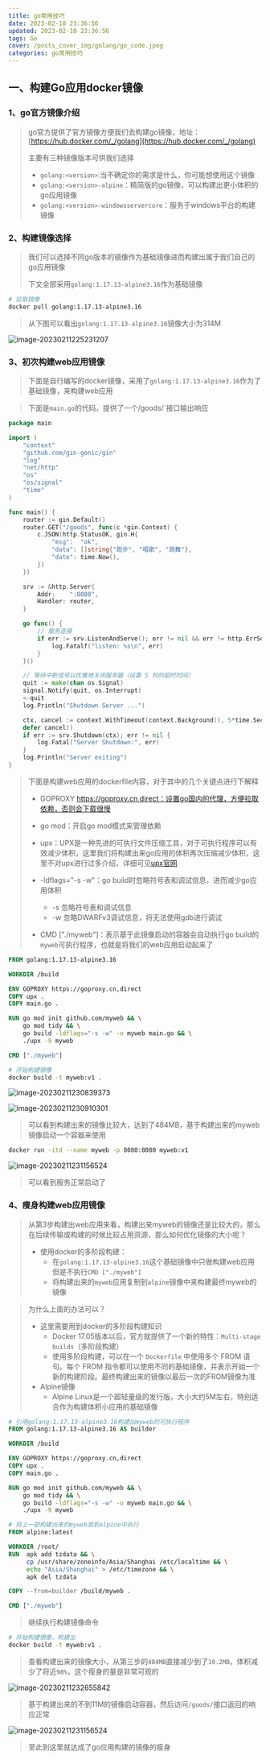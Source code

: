 ```yaml
---
title: go常用技巧
date: 2023-02-10 23:36:56
updated: 2023-02-10 23:36:56
tags: Go
cover: /posts_cover_img/golang/go_code.jpeg 
categories: go常用技巧
---
```


## 一、构建Go应用docker镜像

### 1、go官方镜像介绍

> go官方提供了官方镜像方便我们去构建go镜像，地址：[https://hub.docker.com/_/golang](https://hub.docker.com/_/golang)
>
> 主要有三种镜像版本可供我们选择
>
> - `golang:<version>`:当不确定你的需求是什么，你可能想使用这个镜像
> - `golang:<version>-alpine`：精简版的go镜像，可以构建出更小体积的go应用镜像
> - `golang:<version>-windowsservercore`：服务于windows平台的构建镜像

### 2、构建镜像选择

> 我们可以选择不同go版本的镜像作为基础镜像进而构建出属于我们自己的go应用镜像
>
> 下文全部采用`golang:1.17.13-alpine3.16`作为基础镜像

```bash
# 拉取镜像
docker pull golang:1.17.13-alpine3.16
```

> 从下图可以看出`golang:1.17.13-alpine3.16`镜像大小为314M

![image-20230211225231207](go常用技巧/image-20230211225231207.png)

### 3、初次构建web应用镜像

> 下面是自行编写的docker镜像，采用了`golang:1.17.13-alpine3.16`作为了基础镜像，来构建web应用

> 下面是`main.go`的代码，提供了一个/goods/`接口输出响应

```go
package main

import (
	"context"
	"github.com/gin-gonic/gin"
	"log"
	"net/http"
	"os"
	"os/signal"
	"time"
)

func main() {
	router := gin.Default()
	router.GET("/goods", func(c *gin.Context) {
		c.JSON(http.StatusOK, gin.H{
			"msg":  "ok",
			"data": []string{"跑步", "唱歌", "跳舞"},
			"date": time.Now(),
		})
	})

	srv := &http.Server{
		Addr:    ":8080",
		Handler: router,
	}

	go func() {
		// 服务连接
		if err := srv.ListenAndServe(); err != nil && err != http.ErrServerClosed {
			log.Fatalf("listen: %s\n", err)
		}
	}()

	// 等待中断信号以优雅地关闭服务器（设置 5 秒的超时时间）
	quit := make(chan os.Signal)
	signal.Notify(quit, os.Interrupt)
	<-quit
	log.Println("Shutdown Server ...")

	ctx, cancel := context.WithTimeout(context.Background(), 5*time.Second)
	defer cancel()
	if err := srv.Shutdown(ctx); err != nil {
		log.Fatal("Server Shutdown:", err)
	}
	log.Println("Server exiting")
}
```

> 下面是构建web应用的dockerfile内容，对于其中的几个关键点进行下解释
>
> - GOPROXY https://goproxy.cn,direct：设置go国内的代理，方便拉取依赖，否则会下载很慢
> - go mod：开启go mod模式来管理依赖
>
> - upx：UPX是一种先进的可执行文件压缩工具，对于可执行程序可以有效减少体积，这里我们将构建出来go应用的体积再次压缩减少体积，这里不对upx进行过多介绍，详细可见[upx官网](https://github.com/upx/upx)
> - -ldflags="-s -w"：go build时忽略符号表和调试信息，进而减少go应用体积
>     - -s 忽略符号表和调试信息
>     - -w 忽略DWARFv3调试信息，将无法使用gdb进行调试
> - CMD ["./myweb"]：表示基于此镜像启动的容器会自动执行go build的`myweb`可执行程序，也就是将我们的web应用启动起来了

```dockerfile
FROM golang:1.17.13-alpine3.16

WORKDIR /build

ENV GOPROXY https://goproxy.cn,direct
COPY upx .
COPY main.go .

RUN go mod init github.com/myweb && \
    go mod tidy && \
    go build -ldflags="-s -w" -o myweb main.go && \
    ./upx -9 myweb

CMD ["./myweb"]
```

```bash
# 开始构建镜像
docker build -t myweb:v1 .
```

![image-20230211230839373](go常用技巧/image-20230211230839373.png)

![image-20230211230910301](go常用技巧/image-20230211230910301.png)

> 可以看到构建出来的镜像比较大，达到了484MB，基于构建出来的myweb镜像启动一个容器来使用

```bash
docker run -itd --name myweb -p 8080:8080 myweb:v1
```

![image-20230211231156524](go常用技巧/image-20230211231156524.png)

> 可以看到服务正常启动了

### 4、瘦身构建web应用镜像

> 从第3步构建出web应用来看，构建出来myweb的镜像还是比较大的，那么在后续传输或构建的时候比较占用资源，那么如何优化镜像的大小呢？
>
> - 使用docker的多阶段构建：
>     - 在`golang:1.17.13-alpine3.16`这个基础镜像中只做构建web应用但是不执行`CMD ["./myweb"]`
>     - 将构建出来的`myweb`应用复制到`alpine`镜像中来构建最终myweb的镜像

> 为什么上面的办法可以？
>
> - 这里需要用到docker的多阶段构建知识
>     - Docker 17.05版本以后，官方就提供了一个新的特性：`Multi-stage builds`（多阶段构建）
>     - 使用多阶段构建，可以在一个 `Dockerfile` 中使用多个 FROM 语句。每个 FROM 指令都可以使用不同的基础镜像，并表示开始一个新的构建阶段。最终构建出来的镜像以最后一次的FROM镜像为准
> - Alpine镜像
>     - Alpine Linux是一个超轻量级的发行版，大小大约5M左右，特别适合作为构建体积小应用的基础镜像

```dockerfile
# 引用golang:1.17.13-alpine3.16构建出myweb的可执行程序
FROM golang:1.17.13-alpine3.16 AS builder

WORKDIR /build

ENV GOPROXY https://goproxy.cn,direct
COPY upx .
COPY main.go .

RUN go mod init github.com/myweb && \
    go mod tidy && \
    go build -ldflags="-s -w" -o myweb main.go && \
    ./upx -9 myweb

# 将上一部构建出来的myweb放到alpine中执行
FROM alpine:latest

WORKDIR /root/
RUN  apk add tzdata && \
     cp /usr/share/zoneinfo/Asia/Shanghai /etc/localtime && \
     echo "Asia/Shanghai" > /etc/timezone && \
     apk del tzdata

COPY --from=builder /build/myweb .

CMD ["./myweb"]
```

> 继续执行构建镜像命令

```bash
# 开始构建镜像，构建出
docker build -t myweb:v1 .
```

> 查看构建出来的镜像大小，从第三步的`484MB`直接减少到了`10.2MB`，体积减少了将近`98%`，这个瘦身的量是非常可观的

![image-20230211232655842](go常用技巧/image-20230211232655842.png)

> 基于构建出来的不到11M的镜像启动容器，然后访问`/goods/`接口返回的响应正常

![image-20230211231156524](go常用技巧/image-20230211231156524.png)

> 至此到这里就达成了go应用构建的镜像的瘦身


